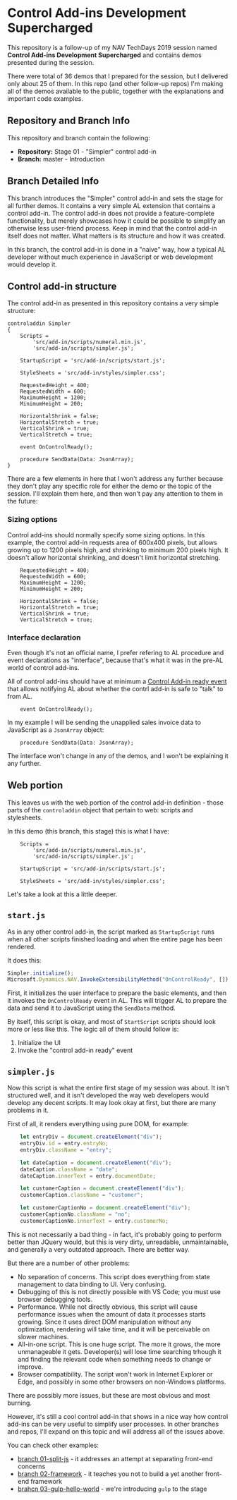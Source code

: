 # Control Add-ins Development Supercharged

This repository is a follow-up of my NAV TechDays 2019 session named **Control Add-ins
Development Supercharged** and contains demos presented during the session.

There were total of 36 demos that I prepared for the session, but I delivered only about
25 of them. In this repo (and other follow-up repos) I'm making all of the demos available
to the public, together with the explanations and important code examples.

## Repository and Branch Info

This repository and branch contain the following:
* **Repository:** Stage 01 - "Simpler" control add-in
* **Branch:** master - Introduction

## Branch Detailed Info

This branch introduces the "Simpler" control add-in and sets the stage for all further demos.
It contains a very simple AL extension that contains a control add-in. The control add-in does
not provide a feature-complete functionality, but merely showcases how it could be possible to
simplify an otherwise less user-friend process. Keep in mind that the control add-in itself
does not matter. What matters is its structure and how it was created.

In this branch, the control add-in is done in a "naive" way, how a typical AL developer without
much experience in JavaScript or web development would develop it.

## Control add-in structure

The control add-in as presented in this repository contains a very simple structure:

```AL
controladdin Simpler
{
    Scripts =
        'src/add-in/scripts/numeral.min.js',
        'src/add-in/scripts/simpler.js';

    StartupScript = 'src/add-in/scripts/start.js';

    StyleSheets = 'src/add-in/styles/simpler.css';

    RequestedHeight = 400;
    RequestedWidth = 600;
    MaximumHeight = 1200;
    MinimumHeight = 200;

    HorizontalShrink = false;
    HorizontalStretch = true;
    VerticalShrink = true;
    VerticalStretch = true;

    event OnControlReady();

    procedure SendData(Data: JsonArray);
}
```

There are a few elements in here that I won't address any further because they don't
play any specific role for either the demo or the topic of the session. I'll explain
them here, and then won't pay any attention to them in the future:

### Sizing options

Control add-ins should normally specify some sizing options. In this example, the
control add-in requests area of 600x400 pixels, but allows growing up to 1200 pixels
high, and shrinking to minimum 200 pixels high. It doesn't allow horizontal shrinking,
and doesn't limit horizontal stretching.

```AL
    RequestedHeight = 400;
    RequestedWidth = 600;
    MaximumHeight = 1200;
    MinimumHeight = 200;

    HorizontalShrink = false;
    HorizontalStretch = true;
    VerticalShrink = true;
    VerticalStretch = true;
```

### Interface declaration

Even though it's not an official name, I prefer refering to AL procedure and event
declarations as "interface", because that's what it was in the pre-AL world of
control add-ins.

All of control add-ins should have at minimum a [Control Add-in ready event](http://vjeko.com/adding-a-controladdinready-event-to-custom-controls/)
that allows notifying AL about whether the contrl add-in is safe to "talk" to from AL.

```AL
    event OnControlReady();
```

In my example I will be sending the unapplied sales invoice data to JavaScript
as a `JsonArray` object:

```AL
    procedure SendData(Data: JsonArray);
```

The interface won't change in any of the demos, and I won't be explaining it
any further.

## Web portion

This leaves us with the web portion of the control add-in definition - those
parts of the `controladdin` object that pertain to web: scripts and stylesheets.

In this demo (this branch, this stage) this is what I have:

```AL
    Scripts =
        'src/add-in/scripts/numeral.min.js',
        'src/add-in/scripts/simpler.js';

    StartupScript = 'src/add-in/scripts/start.js';

    StyleSheets = 'src/add-in/styles/simpler.css';
```

Let's take a look at this a little deeper.

## `start.js`

As in any other control add-in, the script marked as `StartupScript` runs when
all other scripts finished loading and when the entire page has been rendered.

It does this:

```JavaScript
Simpler.initialize();
Microsoft.Dynamics.NAV.InvokeExtensibilityMethod("OnControlReady", []);
```

First, it initializes the user interface to prepare the basic elements, and then
it invokes the `OnControlReady` event in AL. This will trigger AL to prepare the
data and send it to JavaScript using the `SendData` method.

By itself, this script is okay, and most of `StartScript` scripts should look more
or less like this. The logic all of them should follow is:
1. Initialize the UI
2. Invoke the "control add-in ready" event

## `simpler.js`

Now this script is what the entire first stage of my session was about. It isn't
structured well, and it isn't developed the way web developers would develop any
decent scripts. It may look okay at first, but there are many problems in it.

First of all, it renders everything using pure DOM, for example:

```JavaScript
    let entryDiv = document.createElement("div");
    entryDiv.id = entry.entryNo;
    entryDiv.className = "entry";

    let dateCaption = document.createElement("div");
    dateCaption.className = "date";
    dateCaption.innerText = entry.documentDate;

    let customerCaption = document.createElement("div");
    customerCaption.className = "customer";

    let customerCaptionNo = document.createElement("div");
    customerCaptionNo.className = "no";
    customerCaptionNo.innerText = entry.customerNo;
```

This is not necessarily a bad thing - in fact, it's probably going to perform better
than JQuery would, but this is very dirty, unreadable, unmaintainable, and generally
a very outdated approach. There are better way.

But there are a number of other problems:
* No separation of concerns. This script does everything from state management to
data binding to UI. Very confusing.
* Debugging of this is not directly possible with VS Code; you must use browser
debugging tools.
* Performance. While not directly obvious, this script will cause performance issues
when the amount of data it processes starts growing. Since it uses direct DOM manipulation
without any optimization, rendering will take time, and it will be perceivable on slower
machines.
* All-in-one script. This is one huge script. The more it grows, the more unmanageable it
gets. Developer(s) will lose time searching trhough it and finding the relevant code when
something needs to change or improve.
* Browser compatibility. The script won't work in Internet Explorer or Edge, and possibly
in some other browsers on non-Windows platforms.

There are possibly more issues, but these are most obvious and most burning.

However, it's still a cool control add-in that shows in a nice way how control add-ins
can be very useful to simplify user processes. In other branches and repos, I'll expand
on this topic and will address all of the issues above.

You can check other examples:
- [branch 01-split-js](https://github.com/vjekob/supercharged_01/tree/01-split-js) - it addresses an attempt at separating front-end concerns
- [branch 02-framework](https://github.com/vjekob/supercharged_01/tree/02-framework) - it teaches you not to build a yet another front-end framework
- [brahcn 03-gulp-hello-world](https://github.com/vjekob/supercharged_01/tree/03-gulp-hello-world) - we're introducing `gulp` to the stage
